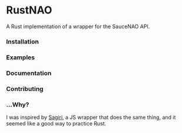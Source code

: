 # RustNAO

A Rust implementation of a wrapper for the SauceNAO API.

### Installation

### Examples

### Documentation

### Contributing

### ...Why?

I was inspired by [Sagiri](https://github.com/ClarityCafe/Sagiri), a JS wrapper that does the same thing, and it seemed like a good way to practice Rust.